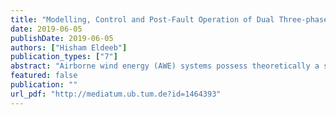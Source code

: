 ```yaml
---
title: "Modelling, Control and Post-Fault Operation of Dual Three-phase Drives for Airborne Wind Energy"
date: 2019-06-05
publishDate: 2019-06-05
authors: ["Hisham Eldeeb"]
publication_types: ["7"]
abstract: "Airborne wind energy (AWE) systems possess theoretically a strong potential as an efficient cost-effective replacement for conventional wind turbines (CWTs). However, several highly correlated design, operational and engineering aspects; hinder the commercialization of such technology. One of those challenges, from an electrical perspective, is the selection of an efficient fault-tolerant electrical drive. The ongoing trend of employing three-phase drives as those for CWTs is non-optimal; since statistics revealed that failure rates of power electronic converters, their connections to the machine terminal and stator windings represent the highest failure rates among the CWT components. When safety measures are embraced, the faulty part is disconnected leading to a single phase operation, which jeopardizes the airborne membrane and eventually a complete failure of the AWE system. A suitable alternative is power-segmentation of the machine by rewinding to a dual three-phase (DT) machine, ensuring reliable continuous operation owing to their inherent fault-tolerant capability. This thesis proposes the utilization of DT interior permanent magnet synchronous machines. Compared to the available body of literature, the main contributions of the carried-out work are: (i) identifying the machine non-linearities; (ii) modeling and simulating the machine dynamics; (iii) efficient operation coupled with a zero steady-state error current regulator; and (iv) deriving a post-fault optimization without exceeding the machine ratings (i.e. currents and voltages). Experimental results are provided for the sake of validation."
featured: false
publication: ""
url_pdf: "http://mediatum.ub.tum.de?id=1464393"
---
```

